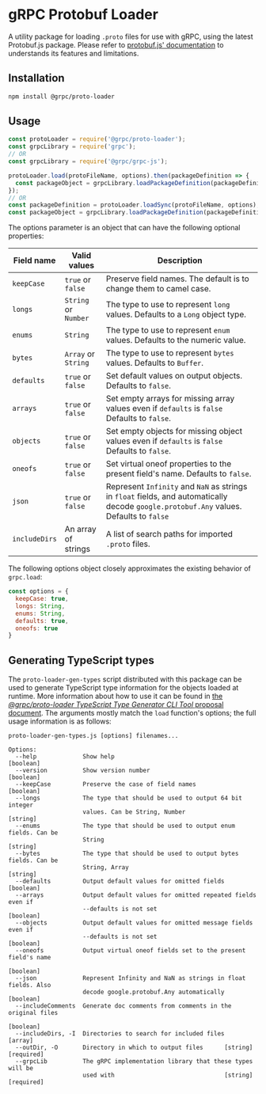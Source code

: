 # gRPC Protobuf Loader

A utility package for loading `.proto` files for use with gRPC, using the latest Protobuf.js package.
Please refer to [protobuf.js' documentation](https://github.com/dcodeIO/protobuf.js/blob/master/README.md)
to understands its features and limitations.

## Installation

```sh
npm install @grpc/proto-loader
```

## Usage

```js
const protoLoader = require('@grpc/proto-loader');
const grpcLibrary = require('grpc');
// OR
const grpcLibrary = require('@grpc/grpc-js');

protoLoader.load(protoFileName, options).then(packageDefinition => {
  const packageObject = grpcLibrary.loadPackageDefinition(packageDefinition);
});
// OR
const packageDefinition = protoLoader.loadSync(protoFileName, options);
const packageObject = grpcLibrary.loadPackageDefinition(packageDefinition);
```

The options parameter is an object that can have the following optional properties:

| Field name | Valid values | Description
|------------|--------------|------------
| `keepCase` | `true` or `false` | Preserve field names. The default is to change them to camel case.
| `longs` | `String` or `Number` | The type to use to represent `long` values. Defaults to a `Long` object type.
| `enums` | `String` | The type to use to represent `enum` values. Defaults to the numeric value.
| `bytes` | `Array` or `String` | The type to use to represent `bytes` values. Defaults to `Buffer`.
| `defaults` | `true` or `false` | Set default values on output objects. Defaults to `false`.
| `arrays` | `true` or `false` | Set empty arrays for missing array values even if `defaults` is `false` Defaults to `false`.
| `objects` | `true` or `false` | Set empty objects for missing object values even if `defaults` is `false` Defaults to `false`.
| `oneofs` | `true` or `false` | Set virtual oneof properties to the present field's name. Defaults to `false`.
| `json` | `true` or `false` | Represent `Infinity` and `NaN` as strings in `float` fields, and automatically decode `google.protobuf.Any` values. Defaults to `false`
| `includeDirs` | An array of strings | A list of search paths for imported `.proto` files.

The following options object closely approximates the existing behavior of `grpc.load`:

```js
const options = {
  keepCase: true,
  longs: String,
  enums: String,
  defaults: true,
  oneofs: true
}
```

## Generating TypeScript types

The `proto-loader-gen-types` script distributed with this package can be used to generate TypeScript type information for the objects loaded at runtime. More information about how to use it can be found in [the *@grpc/proto-loader TypeScript Type Generator CLI Tool* proposal document](https://github.com/grpc/proposal/blob/master/L70-node-proto-loader-type-generator.md). The arguments mostly match the `load` function's options; the full usage information is as follows:

```
proto-loader-gen-types.js [options] filenames...

Options:
  --help             Show help                                         [boolean]
  --version          Show version number                               [boolean]
  --keepCase         Preserve the case of field names                  [boolean]
  --longs            The type that should be used to output 64 bit integer
                     values. Can be String, Number                      [string]
  --enums            The type that should be used to output enum fields. Can be
                     String                                             [string]
  --bytes            The type that should be used to output bytes fields. Can be
                     String, Array                                      [string]
  --defaults         Output default values for omitted fields          [boolean]
  --arrays           Output default values for omitted repeated fields even if
                     --defaults is not set                             [boolean]
  --objects          Output default values for omitted message fields even if
                     --defaults is not set                             [boolean]
  --oneofs           Output virtual oneof fields set to the present field's name
                                                                       [boolean]
  --json             Represent Infinity and NaN as strings in float fields. Also
                     decode google.protobuf.Any automatically          [boolean]
  --includeComments  Generate doc comments from comments in the original files
                                                                       [boolean]
  --includeDirs, -I  Directories to search for included files            [array]
  --outDir, -O       Directory in which to output files      [string] [required]
  --grpcLib          The gRPC implementation library that these types will be
                     used with                               [string] [required]
```